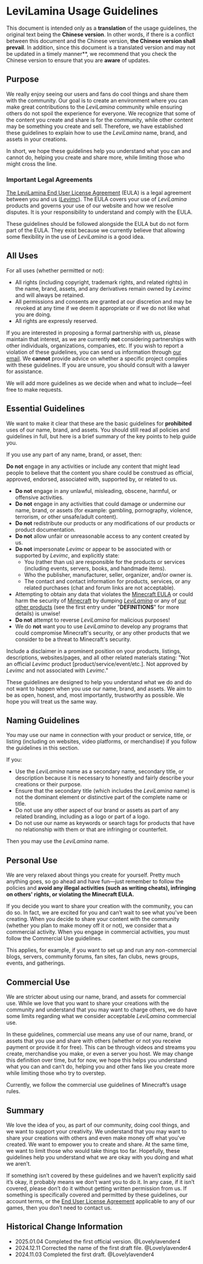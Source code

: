 # LeviLamina Usage Guidelines

This document is intended only as a **translation** of the usage guidelines, the original text being the **Chinese version**. In other words, if there is a conflict between this document and the Chinese version, **the Chinese version shall prevail**. In addition, since this document is a translated version and may not be updated in a timely manner**, we recommend that you check the Chinese version to ensure that you are **aware** of updates.

## Purpose

We really enjoy seeing our users and fans do cool things and share them with the community. Our goal is to create an environment where you can make great contributions to the *LeviLamina* community while ensuring others do not spoil the experience for everyone. We recognize that some of the content you create and share is for the community, while other content may be something you create and sell. Therefore, we have established these guidelines to explain how to use the *LeviLamina* name, brand, and assets in your creations.

In short, we hope these guidelines help you understand what you can and cannot do, helping you create and share more, while limiting those who might cross the line.

### Important Legal Agreements

[The LeviLamina End User License Agreement](../../../EULA.en.md) (EULA) is a legal agreement between you and us ([*Levimc*](https://github.com/Levimc)). The EULA covers your use of *LeviLamina* products and governs your use of our website and how we resolve disputes. It is your responsibility to understand and comply with the EULA.

These guidelines should be followed alongside the EULA but do not form part of the EULA. They exist because we currently believe that allowing some flexibility in the use of *LeviLamina* is a good idea.

## All Uses

For all uses (whether permitted or not):

- All rights (including copyright, trademark rights, and related rights) in the name, brand, assets, and any derivatives remain owned by *Levimc* and will always be retained.
- All permissions and consents are granted at our discretion and may be revoked at any time if we deem it appropriate or if we do not like what you are doing.
- All rights are expressly reserved.

If you are interested in proposing a formal partnership with us, please maintain that interest, as we are currently **not** considering partnerships with other individuals, organizations, companies, etc. If you wish to report a violation of these guidelines, you can send us information through [our email](feedback@levimc.org). We **cannot** provide advice on whether a specific project complies with these guidelines. If you are unsure, you should consult with a lawyer for assistance.

We will add more guidelines as we decide when and what to include—feel free to make requests.

## Essential Guidelines

We want to make it clear that these are the basic guidelines for **prohibited** uses of our name, brand, and assets. You should still read all policies and guidelines in full, but here is a brief summary of the key points to help guide you.

If you use any part of any name, brand, or asset, then:

**Do not** engage in any activities or include any content that might lead people to believe that the content you share could be construed as official, approved, endorsed, associated with, supported by, or related to us.

- **Do not** engage in any unlawful, misleading, obscene, harmful, or offensive activities.
- **Do not** engage in any activities that could damage or undermine our name, brand, or assets (for example: gambling, pornography, violence, terrorism, or other unsafe/adult content).
- **Do not** redistribute our products or any modifications of our products or product documentation.
- **Do not** allow unfair or unreasonable access to any content created by us.
- **Do not** impersonate *Levimc* or appear to be associated with or supported by *Levimc*, and explicitly state:
  - You (rather than us) are responsible for the products or services (including events, servers, books, and handmade items).
  - Who the publisher, manufacturer, seller, organizer, and/or owner is.
  - The contact and contact information for products, services, or any related purchases (chat and forum links are not acceptable).
- Attempting to obtain any data that violates the [Minecraft EULA](https://www.minecraft.net/en-us/eula) or could harm the security of [Minecraft](https://www.minecraft.net/) by dumping [*LeviLamina*](https://github.com/LiteLDev/LeviLamina) or any of [our other products](https://github.com/orgs/LiteLDev/repositories) (see the first entry under "**DEFINITIONS**" for more details) is unwise!
- **Do not** attempt to reverse *LeviLamina* for malicious purposes!
- We do **not** want you to use *LeviLamina* to develop any programs that could compromise Minecraft's security, or any other products that we consider to be a threat to Minecraft's security.

Include a disclaimer in a prominent position on your products, listings, descriptions, websites/pages, and all other related materials stating: "Not an official *Levimc* product [product/service/event/etc.]. Not approved by *Levimc* and not associated with *Levimc*."

These guidelines are designed to help you understand what we do and do not want to happen when you use our name, brand, and assets. We aim to be as open, honest, and, most importantly, trustworthy as possible. We hope you will treat us the same way.

## Naming Guidelines

You may use our name in connection with your product or service, title, or listing (including on websites, video platforms, or merchandise) if you follow the guidelines in this section.

If you:

- Use the *LeviLamina* name as a secondary name, secondary title, or description because it is necessary to honestly and fairly describe your creations or their purpose.
- Ensure that the secondary title (which includes the *LeviLamina* name) is not the dominant element or distinctive part of the complete name or title.
- Do not use any other aspect of our brand or assets as part of any related branding, including as a logo or part of a logo.
- Do not use our name as keywords or search tags for products that have no relationship with them or that are infringing or counterfeit.

Then you may use the *LeviLamina* name.

## Personal Use

We are very relaxed about things you create for yourself. Pretty much anything goes, so go ahead and have fun—just remember to follow the policies and **avoid any illegal activities (such as writing cheats), infringing on others' rights, or violating the Minecraft EULA.**

If you decide you want to share your creation with the community, you can do so. In fact, we are excited for you and can’t wait to see what you've been creating. When you decide to share your content with the community (whether you plan to make money off it or not), we consider that a commercial activity. When you engage in commercial activities, you must follow the Commercial Use guidelines.

This applies, for example, if you want to set up and run any non-commercial blogs, servers, community forums, fan sites, fan clubs, news groups, events, and gatherings.

## Commercial Use

We are stricter about using our name, brand, and assets for commercial use. While we love that you want to share your creations with the community and understand that you may want to charge others, we do have some limits regarding what we consider acceptable *LeviLamina* commercial use.

In these guidelines, commercial use means any use of our name, brand, or assets that you use and share with others (whether or not you receive payment or provide it for free). This can be through videos and streams you create, merchandise you make, or even a server you host. We may change this definition over time, but for now, we hope this helps you understand what you can and can’t do, helping you and other fans like you create more while limiting those who try to overstep.

Currently, we follow the commercial use guidelines of Minecraft’s usage rules.

## Summary

We love the idea of you, as part of our community, doing cool things, and we want to support your creativity. We understand that you may want to share your creations with others and even make money off what you've created. We want to empower you to create and share. At the same time, we want to limit those who would take things too far. Hopefully, these guidelines help you understand what we are okay with you doing and what we aren’t.

If something isn’t covered by these guidelines and we haven’t explicitly said it’s okay, it probably means we don’t want you to do it. In any case, if it isn’t covered, please don’t do it without getting written permission from us. If something is specifically covered and permitted by these guidelines, our account terms, or the [End User License Agreement](../../../EULA.en.md) applicable to any of our games, then you don’t need to contact us.

## Historical Change Information

- 2025.01.04 Completed the first official version. @Lovelylavender4
- 2024.12.11 Corrected the name of the first draft file. @Lovelylavender4
- 2024.11.03 Completed the first draft. @Lovelylavender4
